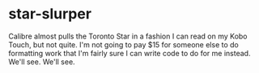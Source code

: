 star-slurper
============

Calibre almost pulls the Toronto Star in a fashion I can read on my Kobo Touch, but not quite. I'm not going to pay $15 for someone else to do formatting work that I'm fairly sure I can write code to do for me instead. We'll see. We'll see.